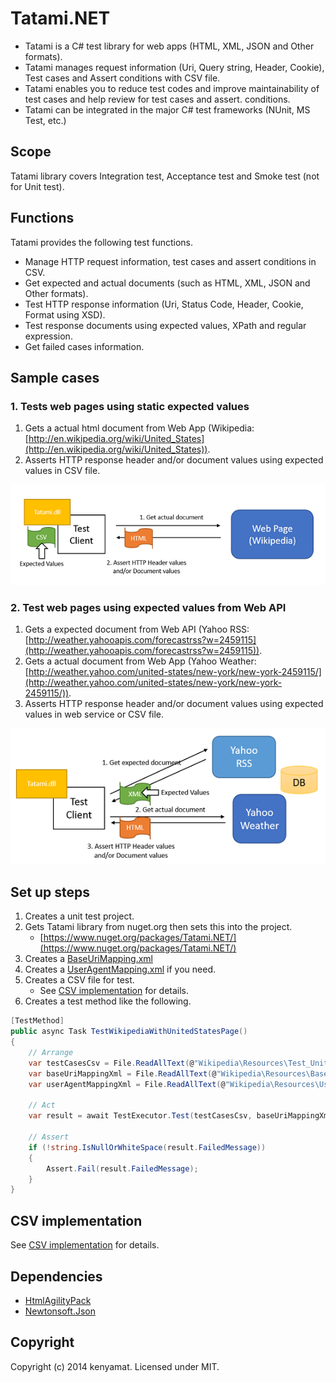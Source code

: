 # Tatami.NET
* Tatami is a C# test library for web apps (HTML, XML, JSON and Other formats). 
* Tatami manages request information (Uri, Query string, Header, Cookie), Test cases and Assert conditions with CSV file.
* Tatami enables you to reduce test codes and improve maintainability of test cases and help review for test cases and assert. conditions.
* Tatami can be integrated in the major C# test frameworks (NUnit, MS Test, etc.)

## Scope 
Tatami library covers Integration test, Acceptance test and Smoke test (not for Unit test).

## Functions
Tatami provides the following test functions.
* Manage HTTP request information, test cases and assert conditions in CSV.
* Get expected and actual documents (such as HTML, XML, JSON and Other formats).
* Test HTTP response information (Uri, Status Code, Header, Cookie, Format using XSD).
* Test response documents using expected values, XPath and regular expression.
* Get failed cases information.  

## Sample cases
### 1. Tests web pages using static expected values
1. Gets a actual html document from Web App (Wikipedia: [http://en.wikipedia.org/wiki/United_States](http://en.wikipedia.org/wiki/United_States)).      
1. Asserts HTTP response header and/or document values using expected values in CSV file.

![sample1](docs/imgs/sample1.png)

### 2. Test web pages using expected values from Web API
1. Gets a expected document from Web API (Yahoo RSS: [http://weather.yahooapis.com/forecastrss?w=2459115](http://weather.yahooapis.com/forecastrss?w=2459115)). 
1. Gets a actual document from Web App (Yahoo Weather: [http://weather.yahoo.com/united-states/new-york/new-york-2459115/](http://weather.yahoo.com/united-states/new-york/new-york-2459115/)). 
1. Asserts HTTP response header and/or document values using expected values in web service or CSV file.

![sample1](docs/imgs/sample2.png)

## Set up steps
1. Creates a unit test project.
1. Gets Tatami library from nuget.org then sets this into the project.
	* [https://www.nuget.org/packages/Tatami.NET/](https://www.nuget.org/packages/Tatami.NET/)
1. Creates a [BaseUriMapping.xml](samples/SampleTest/Wikipedia/Resources/BaseUriMapping.xml)
1. Creates a [UserAgentMapping.xml](samples/SampleTest/Wikipedia/Resources/BaseUriMapping.xml) if you need.
1. Creates a CSV file for test.
	* See [CSV implementation][] for details.
1. Creates a test method like the following.

```Test.cs
[TestMethod]
public async Task TestWikipediaWithUnitedStatesPage()
{
    // Arrange
    var testCasesCsv = File.ReadAllText(@"Wikipedia\Resources\Test_United_States.csv");
    var baseUriMappingXml = File.ReadAllText(@"Wikipedia\Resources\BaseUriMapping.xml");
    var userAgentMappingXml = File.ReadAllText(@"Wikipedia\Resources\UserAgentMapping.xml");

    // Act
    var result = await TestExecutor.Test(testCasesCsv, baseUriMappingXml, userAgentMappingXml);

    // Assert
    if (!string.IsNullOrWhiteSpace(result.FailedMessage))
    {
        Assert.Fail(result.FailedMessage);
    }
}
```

## CSV implementation
See [CSV implementation][] for details.

## Dependencies
* [HtmlAgilityPack](http://htmlagilitypack.codeplex.com/)
* [Newtonsoft.Json](http://james.newtonking.com/json)

## Copyright
Copyright (c) 2014 kenyamat. Licensed under MIT.

[CSV implementation]: docs/csv_implementation.md
